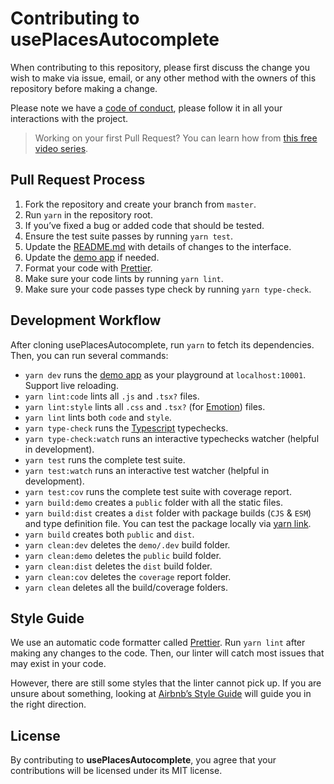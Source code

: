 # Contributing to usePlacesAutocomplete

When contributing to this repository, please first discuss the change you wish to make via issue, email, or any other method with the owners of this repository before making a change.

Please note we have a [code of conduct](https://github.com/wellyshen/use-places-autocomplete/blob/master/CODE_OF_CONDUCT.md), please follow it in all your interactions with the project.

> Working on your first Pull Request? You can learn how from [this free video series](https://egghead.io/courses/how-to-contribute-to-an-open-source-project-on-github).

## Pull Request Process

1. Fork the repository and create your branch from `master`.
2. Run `yarn` in the repository root.
3. If you’ve fixed a bug or added code that should be tested.
4. Ensure the test suite passes by running `yarn test`.
5. Update the [README.md](https://github.com/wellyshen/use-places-autocomplete/blob/master/README.md) with details of changes to the interface.
6. Update the [demo app](https://github.com/wellyshen/use-places-autocomplete/tree/master/demo/App) if needed.
7. Format your code with [Prettier](https://prettier.io).
8. Make sure your code lints by running `yarn lint`.
9. Make sure your code passes type check by running `yarn type-check`.

## Development Workflow

After cloning usePlacesAutocomplete, run `yarn` to fetch its dependencies. Then, you can run several commands:

- `yarn dev` runs the [demo app](https://github.com/wellyshen/use-places-autocomplete/tree/master/demo/App) as your playground at `localhost:10001`. Support live reloading.
- `yarn lint:code` lints all `.js` and `.tsx?` files.
- `yarn lint:style` lints all `.css` and `.tsx?` (for [Emotion](https://emotion.sh)) files.
- `yarn lint` lints both `code` and `style`.
- `yarn type-check` runs the [Typescript](https://www.typescriptlang.org) typechecks.
- `yarn type-check:watch` runs an interactive typechecks watcher (helpful in development).
- `yarn test` runs the complete test suite.
- `yarn test:watch` runs an interactive test watcher (helpful in development).
- `yarn test:cov` runs the complete test suite with coverage report.
- `yarn build:demo` creates a `public` folder with all the static files.
- `yarn build:dist` creates a `dist` folder with package builds (`CJS` & `ESM`) and type definition file. You can test the package locally via [yarn link](https://yarnpkg.com/lang/en/docs/cli/link).
- `yarn build` creates both `public` and `dist`.
- `yarn clean:dev` deletes the `demo/.dev` build folder.
- `yarn clean:demo` deletes the `public` build folder.
- `yarn clean:dist` deletes the `dist` build folder.
- `yarn clean:cov` deletes the `coverage` report folder.
- `yarn clean` deletes all the build/coverage folders.

## Style Guide

We use an automatic code formatter called [Prettier](https://prettier.io). Run `yarn lint` after making any changes to the code. Then, our linter will catch most issues that may exist in your code.

However, there are still some styles that the linter cannot pick up. If you are unsure about something, looking at [Airbnb’s Style Guide](https://github.com/airbnb/javascript) will guide you in the right direction.

## License

By contributing to **usePlacesAutocomplete**, you agree that your contributions will be licensed under its MIT license.
